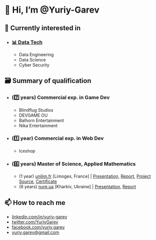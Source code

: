 # 👋 Hi, I’m @Yuriy-Garev
## 🚀 Currently interested in
- ### [📊 Data Tech](https://github.com/Yuriy-Garev/DataTech)
    - Data Engineering
    - Data Science
    - Cyber Security

## 🗃️ Summary of qualification
- ### (7️⃣ years) Commercial exp. in Game Dev
    - Blindflug Studios
    - DEVGAME OU
    - Balhorn Entertainment
    - Nika Entertainment
- ### (1️⃣ year) Commercial exp. in Web Dev
    - Iceshop 
- ### (6️⃣ years) Master of Science, Applied Mathematics
    - (1 year)  [unilim.fr](https://www.unilim.fr/) [Limoges, France] | [Presentation](https://drive.google.com/file/d/1oQL9tkdIPMWuMs5lYMlRafKApZNuw0fv/view), [Report](https://drive.google.com/file/d/1n-PECfal8b9Tibh98GbtvP3PDHAZ4t76/view), [Project Source](https://github.com/Yuriy-Garev/unilim-crack-prop), [Certificate](https://drive.google.com/open?id=10dmb4nyg2qNBPIeNp2wX-aX87QMgLsLY)
    - (6 years) [nure.ua](https://nure.ua/) [Kharkiv, Ukraine] | [Presentation](https://drive.google.com/open?id=1vnmJ8zgPRUVsf_0g1LMExZpm3mjrnXdI), [Report](https://drive.google.com/open?id=1Z-P2a4Lz2fblLdRvehHEfckw-B8jwPSQ)

## 📫 How to reach me
- [linkedin.com/in/yuriy-garev](https://www.linkedin.com/in/yuriy-garev/)
- [twitter.com/YuriyGarev](https://twitter.com/YuriyGarev)
- [facebook.com/yuriy.garev](https://www.facebook.com/yuriy.garev)
- [yuriy.garev@gmail.com](mailto:yuriy.garev@gmail.com)
